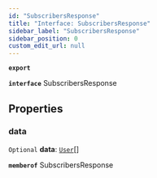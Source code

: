 ```yaml
---
id: "SubscribersResponse"
title: "Interface: SubscribersResponse"
sidebar_label: "SubscribersResponse"
sidebar_position: 0
custom_edit_url: null
---
```


**`export`**

**`interface`** SubscribersResponse

## Properties

### data

 `Optional` **data**: [`User`](User.md)[]

**`memberof`** SubscribersResponse
